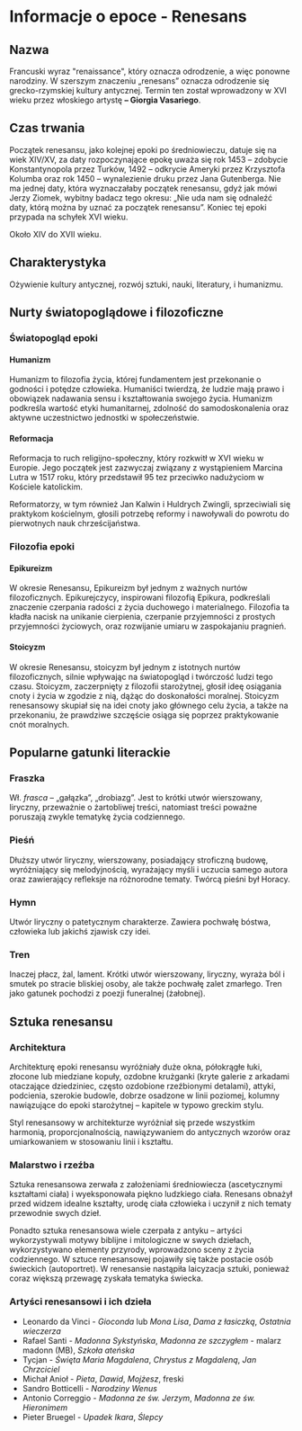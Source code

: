 # Informacje o epoce - Renesans
## Nazwa
Francuski wyraz "renaissance", który oznacza odrodzenie, a więc ponowne narodziny. W szerszym znaczeniu „renesans” oznacza odrodzenie się grecko-rzymskiej kultury antycznej. Termin ten został wprowadzony w XVI wieku przez włoskiego artystę **– Giorgia Vasariego**.
## Czas trwania
Początek renesansu, jako kolejnej epoki po średniowieczu, datuje się na wiek XIV/XV, za daty rozpoczynające epokę uważa się rok 1453 – zdobycie Konstantynopola przez Turków, 1492 – odkrycie Ameryki przez Krzysztofa Kolumba oraz rok 1450 – wynalezienie druku przez Jana Gutenberga. Nie ma jednej daty, która wyznaczałaby początek renesansu, gdyż jak mówi Jerzy Ziomek, wybitny badacz tego okresu: „Nie uda nam się odnaleźć daty, którą można by uznać za początek renesansu”. Koniec tej epoki przypada na schyłek XVI wieku.  

Około XIV do XVII wieku.
## Charakterystyka
Ożywienie kultury antycznej, rozwój sztuki, nauki, literatury, i humanizmu.
## Nurty światopoglądowe i filozoficzne
### Światopogląd epoki
#### Humanizm
Humanizm to filozofia życia, której fundamentem jest przekonanie o godności i potędze człowieka. Humaniści twierdzą, że ludzie mają prawo i obowiązek nadawania sensu i kształtowania swojego życia. Humanizm podkreśla wartość etyki humanitarnej, zdolność do samodoskonalenia oraz aktywne uczestnictwo jednostki w społeczeństwie.
#### Reformacja
Reformacja to ruch religijno-społeczny, który rozkwitł w XVI wieku w Europie. Jego początek jest zazwyczaj związany z wystąpieniem Marcina Lutra w 1517 roku, który przedstawił 95 tez przeciwko nadużyciom w Kościele katolickim.  

Reformatorzy, w tym również Jan Kalwin i Huldrych Zwingli, sprzeciwiali się praktykom kościelnym, głosili potrzebę reformy i nawoływali do powrotu do pierwotnych nauk chrześcijaństwa.
### Filozofia epoki
#### Epikureizm
W okresie Renesansu, Epikureizm był jednym z ważnych nurtów filozoficznych. Epikurejczycy, inspirowani filozofią Epikura, podkreślali znaczenie czerpania radości z życia duchowego i materialnego. Filozofia ta kładła nacisk na unikanie cierpienia, czerpanie przyjemności z prostych przyjemności życiowych, oraz rozwijanie umiaru w zaspokajaniu pragnień.
#### Stoicyzm
W okresie Renesansu, stoicyzm był jednym z istotnych nurtów filozoficznych, silnie wpływając na światopogląd i twórczość ludzi tego czasu. Stoicyzm, zaczerpnięty z filozofii starożytnej, głosił ideę osiągania cnoty i życia w zgodzie z nią, dążąc do doskonałości moralnej. Stoicyzm renesansowy skupiał się na idei cnoty jako głównego celu życia, a także na przekonaniu, że prawdziwe szczęście osiąga się poprzez praktykowanie cnót moralnych.
## Popularne gatunki literackie
### Fraszka
Wł. _frasca_ – „gałązka”, „drobiazg”. Jest to krótki utwór wierszowany, liryczny, przeważnie o żartobliwej treści, natomiast treści poważne poruszają zwykle tematykę życia codziennego.
### Pieśń
Dłuższy utwór liryczny, wierszowany, posiadający stroficzną budowę, wyróżniający się melodyjnością, wyrażający myśli i uczucia samego autora oraz zawierający refleksje na różnorodne tematy. Twórcą pieśni był Horacy.
### Hymn
Utwór liryczny o patetycznym charakterze. Zawiera pochwałę bóstwa, człowieka lub jakichś zjawisk czy idei.
### Tren
Inaczej płacz, żal, lament. Krótki utwór wierszowany, liryczny, wyraża ból i smutek po stracie bliskiej osoby, ale także pochwałę zalet zmarłego. Tren jako gatunek pochodzi z poezji funeralnej (żałobnej).
## Sztuka renesansu
### Architektura
Architekturę epoki renesansu wyróżniały duże okna, półokrągłe łuki, złocone lub miedziane kopuły, ozdobne krużganki (kryte galerie z arkadami otaczające dziedziniec, często ozdobione rzeźbionymi detalami), attyki, podcienia, szerokie budowle, dobrze osadzone w linii poziomej, kolumny nawiązujące do epoki starożytnej – kapitele w typowo greckim stylu.

Styl renesansowy w architekturze wyróżniał się przede wszystkim harmonią, proporcjonalnością, nawiązywaniem do antycznych wzorów oraz umiarkowaniem w stosowaniu linii i kształtu.
### Malarstwo i rzeźba
Sztuka renesansowa zerwała z założeniami średniowiecza (ascetycznymi kształtami ciała) i wyeksponowała piękno ludzkiego ciała. Renesans obnażył przed widzem idealne kształty, urodę ciała człowieka i uczynił z nich tematy przewodnie swych dzieł.  

Ponadto sztuka renesansowa wiele czerpała z antyku – artyści wykorzystywali motywy biblijne i mitologiczne w swych dziełach, wykorzystywano elementy przyrody, wprowadzono sceny z życia codziennego. W sztuce renesansowej pojawiły się także postacie osób świeckich (autoportret). W renesansie nastąpiła laicyzacja sztuki, ponieważ coraz większą przewagę zyskała tematyka świecka.
### Artyści renesansowi i ich dzieła
- Leonardo da Vinci - _Gioconda_ lub _Mona Lisa_, _Dama z łasiczką_, _Ostatnia wieczerza_
- Rafael Santi - _Madonna Sykstyńska_, _Madonna ze szczygłem_ - malarz madonn (MB), _Szkoła ateńska_
- Tycjan - _Święta Maria Magdalena_, _Chrystus z Magdaleną_, _Jan Chrzciciel_  
- Michał Anioł - _Pieta_, _Dawid_, _Mojżesz_, freski  
- Sandro Botticelli - _Narodziny Wenus_  
- Antonio Correggio - _Madonna ze św. Jerzym_, _Madonna ze św. Hieronimem_  
- Pieter Bruegel - _Upadek Ikara_, _Ślepcy_